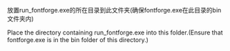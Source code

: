 放置run_fontforge.exe的所在目录到此文件夹(确保fontforge.exe在此目录的bin文件夹内)

Place the directory containing run_fontforge.exe into this folder.(Ensure that fontforge.exe is in the bin folder of this directory.)
